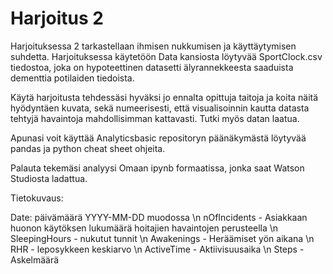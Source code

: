 # Harjoitus 2


Harjoituksessa 2 tarkastellaan ihmisen nukkumisen ja käyttäytymisen suhdetta. Harjoituksessa käytetöön Data kansiosta löytyvää SportClock.csv tiedostoa, joka on hypoteettinen datasetti älyrannekkeesta saaduista dementtia potilaiden tiedoista.

Käytä harjoitusta tehdessäsi hyväksi jo ennalta opittuja taitoja ja koita näitä hyödyntäen kuvata, sekä numeerisesti, että visualisoinnin kautta datasta tehtyjä havaintoja mahdollisimman kattavasti. Tutki myös datan laatua.

Apunasi voit käyttää Analyticsbasic repositoryn päänäkymästä löytyvää pandas ja python cheat sheet ohjeita.

Palauta tekemäsi analyysi Omaan ipynb formaatissa, jonka saat Watson Studiosta ladattua.


Tietokuvaus:

Date: päivämäärä YYYY-MM-DD muodossa \n
nOfIncidents - Asiakkaan huonon käytöksen lukumäärä hoitajien havaintojen perusteella \n
SleepingHours - nukutut tunnit \n
Awakenings - Heräämiset yön aikana \n
RHR - leposykkeen keskiarvo \n
ActiveTime - Aktiivisuusaika \n
Steps - Askelmäärä

